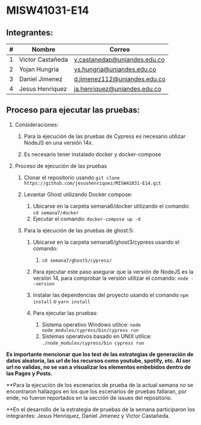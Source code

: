 # MISW41031-E14

## Integrantes:

| # | Nombre             | Correo                          |
| - | ------------------ | ------------------------------- |
| 1 | Victor Castañeda   | v.castanedap@uniandes.edu.co    |
| 2 | Yojan Hungria      | ys.hungria@uniandes.edu.co      |
| 3 | Daniel Jimenez     | d.jimenez112@uniandes.edu.co    |
| 4 | Jesus Henriquez    | ja.henriquez@uniandes.edu.co    |

## Proceso para ejecutar las pruebas:
1. Consideraciones:
   
   1. Para la ejecución de las pruebas de Cypress es necesario utilizar NodeJS en una versión 14x.
   
   2. Es necesario tener instalado docker y docker-compose 

2. Proceso de ejecución de las pruebas
   1. Clonar el repositorio usando `git clone https://github.com/jesushenriquez/MISW41031-E14.git`
   
   2. Levantar Ghost utilizando Docker compose:
      1. Ubicarse en la carpeta semana6/docker utilizando el comando: `cd semana7/docker`
      2. Ejecutar el comando: `docker-compose up -d`
   
   3. Para la ejecución de las pruebas de ghost:5: 
      1. Ubicarse en la carpeta semana6/ghost3/cypress usando el comando:
         1. `cd semana7/ghost5/cypress/`
   
      2. Para ejecutar este paso asegurar que la versión de NodeJS es la versión 14, para comprobar la versión utilizar el comando: `node --version`
   
      3. Instalar las dependencias del proyecto usando el comando `npm install` o `yarn install`
   
      4. Para ejecutar las pruebas:
         1. Sistema operativo Windows utilice: `node node_modules/cypress/bin/cypress run`
         2. Sistemas operativos basado en UNIX utilice: `./node_modules/cypress/bin cypress run`

**Es importante mencionar que los test de las estrategias de generación de datos aleatoria, las url de los recursos como youtube, spotify, etc. Al ser url no validas, no se van a visualizar los elementos embebidos dentro de las Pages y Posts.**

**Para la ejecución de los escenarios de prueba de la actual semana no se encontraron hallazgos en los que los escenarios de pruebas fallaran, por ende, no fueron reportados en la sección de issues del repositorio.

**En el desarrollo de la estrategia de pruebas de la semana participaron los integrantes: Jesus Henriquez, Daniel Jimenez y Victor Castañeda.
